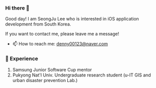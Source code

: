 ### Hi there 👋

Good day! I am SeongJu Lee who is interested in iOS application development from South Korea.

If you want to contact me, please leave me a message!

- 📫 How to reach me: denny00123@naver.com



### 🌟 Experience
1. Samsung Junior Software Cup mentor
2. Pukyong Nat'l Univ. Undergraduate research student (u-IT GIS and urban disaster prevention Lab.)

<!--
**sj-lee98/sj-lee98** is a ✨ _special_ ✨ repository because its `README.md` (this file) appears on your GitHub profile.

Here are some ideas to get you started:

- 🔭 I’m currently working on ...
- 🌱 I’m currently learning ...
- 👯 I’m looking to collaborate on ...
- 🤔 I’m looking for help with ...
- 💬 Ask me about ...
- 📫 How to reach me: ...
- 😄 Pronouns: ...
- ⚡ Fun fact: ...
-->
